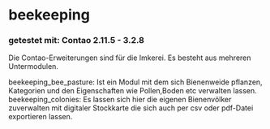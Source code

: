 <h1>beekeeping</h1>
<h3>getestet mit: Contao 2.11.5 - 3.2.8</h3>
Die Contao-Erweiterungen sind für die Imkerei. Es besteht aus mehreren Untermodulen.

beekeeping_bee_pasture: Ist ein Modul mit dem sich Bienenweide pflanzen, Kategorien und den Eigenschaften wie Pollen,Boden etc verwalten lassen.
beekeeping_colonies: Es lassen sich hier die eigenen Bienenvölker zuverwalten mit digitaler Stockkarte die sich auch per csv oder pdf-Datei exportieren lassen.

